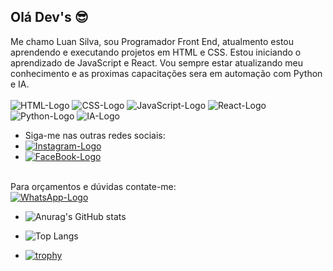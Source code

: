 ## Olá Dev's :sunglasses:

Me chamo Luan Silva, sou Programador Front End, atualmento estou aprendendo e executando projetos em HTML e CSS.
Estou iniciando o aprendizado de JavaScript e React.
Vou sempre estar atualizando meu conhecimento e as proximas capacitações sera em automação com Python e IA.
<br>
<br>
<img src="https://img.shields.io/badge/HTML-239120?style=for-the-badge&logo=html5&logoColor=white" alt="HTML-Logo">
<img src="https://img.shields.io/badge/CSS-239120?&style=for-the-badge&logo=css3&logoColor=white" alt="CSS-Logo">
<img src="https://img.shields.io/badge/JavaScript-F7DF1E?style=for-the-badge&logo=javascript&logoColor=black" alt="JavaScript-Logo">
<img src="https://img.shields.io/badge/React-20232A?style=for-the-badge&logo=react&logoColor=61DAFB" alt="React-Logo">
<img src="https://img.shields.io/badge/Python-3776AB?style=for-the-badge&logo=python&logoColor=white" alt="Python-Logo">
<img src="https://img.shields.io/badge/dialogflow-FF9800?style=for-the-badge&logo=dialogflow&logoColor=white" alt="IA-Logo">
<br>
- Siga-me nas outras redes sociais:
- <a href="https://www.instagram.com/luan_cs_16?igsh=cjZpdHV3Yndjc3pi&utm_source=qr"><img src="https://img.shields.io/badge/Instagram-E4405F?style=for-the-badge&logo=instagram&logoColor=white" alt="Instagram-Logo"></a>
- <a href="https://www.facebook.com/luan.carlos1?mibextid=LQQJ4d"><img src="https://img.shields.io/badge/Facebook-1877F2?style=for-the-badge&logo=facebook&logoColor=white" alt="FaceBook-Logo"></a>
<br>
Para orçamentos e dúvidas contate-me:
<br>
 <a href="https://api.whatsapp.com/send?phone=5562985793462&text=Ol%C3%A1!%0AVim%20atrav%C3%A9s%20do%20GitHub.%0AGostaria%20de%20fazer%20um%20or%C3%A7amento."><img src="https://img.shields.io/badge/WhatsApp-25D366?style=for-the-badge&logo=whatsapp&logoColor=white" alt="WhatsApp-Logo"></a>
<br>

- ![Anurag's GitHub stats](https://github-readme-stats.vercel.app/api?username=Luansilva62&show_icons=true&theme=transparent)

- ![Top Langs](https://github-readme-stats.vercel.app/api/top-langs/?username=Luansilva62&layout=compact)

- [![trophy](https://github-profile-trophy.vercel.app/?username=Luansilva62)](https://github.com/ryo-ma/github-profile-trophy)


